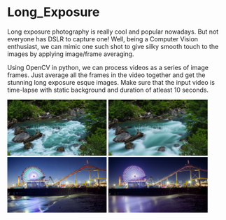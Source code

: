 # Long_Exposure

Long exposure photography is really cool and popular nowadays. But not everyone has DSLR to capture one! Well, being a Computer Vision enthusiast, we can mimic one such shot to give silky smooth touch to the images by applying image/frame averaging.


Using OpenCV in python, we can process videos as a series of image frames. Just average all the frames in the video together and get the stunning long exposure esque images.
Make sure that the input video is time-lapse with static background and duration of atleast 10 seconds.


<div style="float:left">
<div style="float:left"><img width="45%" src="https://github.com/Sudarshana2000/Long_Exposure/blob/master/images/IMG1.jpg" />
<img width="45%" src="https://github.com/Sudarshana2000/Long_Exposure/blob/master/images/OUTPUT1.jpg" />
</div>
<br /><br />

<div style="float:left">
<div style="float:left"><img width="45%" src="https://github.com/Sudarshana2000/Long_Exposure/blob/master/images/IMG4.jpg" />
<img width="45%" src="https://github.com/Sudarshana2000/Long_Exposure/blob/master/images/OUTPUT4.jpg" />
</div>
<br /><br />